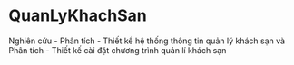 # QuanLyKhachSan
Nghiên cứu - Phân tích - Thiết kế hệ thống thông tin quản lý khách sạn và Phân tích - Thiết kế cài đặt chương trình quản lí khách sạn



